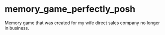 # memory_game_perfectly_posh
 Memory game that was created for my wife direct sales company no longer in business.
